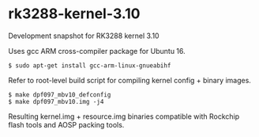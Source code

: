 # rk3288-kernel-3.10
Development snapshot for RK3288 kernel 3.10

Uses gcc ARM cross-compiler package for Ubuntu 16.

```
$ sudo apt-get install gcc-arm-linux-gnueabihf
```

Refer to root-level build script for compiling kernel config + binary images.

```
$ make dpf097_mbv10_defconfig
$ make dpf097_mbv10.img -j4
```

Resulting kernel.img + resource.img binaries compatible with Rockchip flash tools and AOSP packing tools.

